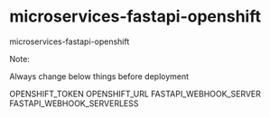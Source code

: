 # microservices-fastapi-openshift
microservices-fastapi-openshift

Note:

Always change below things before deployment

OPENSHIFT_TOKEN
OPENSHIFT_URL
FASTAPI_WEBHOOK_SERVER
FASTAPI_WEBHOOK_SERVERLESS

